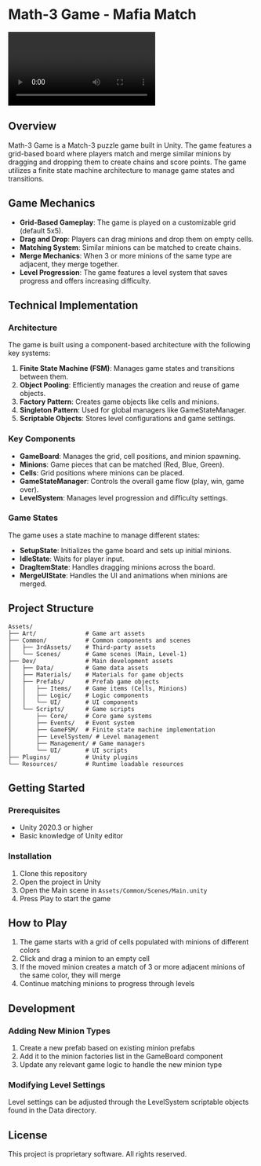 # Math-3 Game - Mafia Match

![Game Demo](https://user-images.githubusercontent.com/9118702/226357099-4499b4d4-ec9c-4201-b712-4eba6c6a8f10.mp4)

## Overview

Math-3 Game is a Match-3 puzzle game built in Unity. The game features a grid-based board where players match and merge similar minions by dragging and dropping them to create chains and score points. The game utilizes a finite state machine architecture to manage game states and transitions.

## Game Mechanics

- **Grid-Based Gameplay**: The game is played on a customizable grid (default 5x5).
- **Drag and Drop**: Players can drag minions and drop them on empty cells.
- **Matching System**: Similar minions can be matched to create chains.
- **Merge Mechanics**: When 3 or more minions of the same type are adjacent, they merge together.
- **Level Progression**: The game features a level system that saves progress and offers increasing difficulty.

## Technical Implementation

### Architecture

The game is built using a component-based architecture with the following key systems:

1. **Finite State Machine (FSM)**: Manages game states and transitions between them.
2. **Object Pooling**: Efficiently manages the creation and reuse of game objects.
3. **Factory Pattern**: Creates game objects like cells and minions.
4. **Singleton Pattern**: Used for global managers like GameStateManager.
5. **Scriptable Objects**: Stores level configurations and game settings.

### Key Components

- **GameBoard**: Manages the grid, cell positions, and minion spawning.
- **Minions**: Game pieces that can be matched (Red, Blue, Green).
- **Cells**: Grid positions where minions can be placed.
- **GameStateManager**: Controls the overall game flow (play, win, game over).
- **LevelSystem**: Manages level progression and difficulty settings.

### Game States

The game uses a state machine to manage different states:

- **SetupState**: Initializes the game board and sets up initial minions.
- **IdleState**: Waits for player input.
- **DragItemState**: Handles dragging minions across the board.
- **MergeUIState**: Handles the UI and animations when minions are merged.

## Project Structure

```
Assets/
├── Art/              # Game art assets
├── Common/           # Common components and scenes
│   ├── 3rdAssets/    # Third-party assets
│   └── Scenes/       # Game scenes (Main, Level-1)
├── Dev/              # Main development assets
│   ├── Data/         # Game data assets
│   ├── Materials/    # Materials for game objects
│   ├── Prefabs/      # Prefab game objects
│   │   ├── Items/    # Game items (Cells, Minions)
│   │   ├── Logic/    # Logic components
│   │   └── UI/       # UI components
│   └── Scripts/      # Game scripts
│       ├── Core/     # Core game systems
│       ├── Events/   # Event system
│       ├── GameFSM/  # Finite state machine implementation
│       ├── LevelSystem/ # Level management
│       ├── Management/ # Game managers
│       └── UI/       # UI scripts
├── Plugins/          # Unity plugins
└── Resources/        # Runtime loadable resources
```

## Getting Started

### Prerequisites

- Unity 2020.3 or higher
- Basic knowledge of Unity editor

### Installation

1. Clone this repository
2. Open the project in Unity
3. Open the Main scene in `Assets/Common/Scenes/Main.unity`
4. Press Play to start the game

## How to Play

1. The game starts with a grid of cells populated with minions of different colors
2. Click and drag a minion to an empty cell
3. If the moved minion creates a match of 3 or more adjacent minions of the same color, they will merge
4. Continue matching minions to progress through levels

## Development

### Adding New Minion Types

1. Create a new prefab based on existing minion prefabs
2. Add it to the minion factories list in the GameBoard component
3. Update any relevant game logic to handle the new minion type

### Modifying Level Settings

Level settings can be adjusted through the LevelSystem scriptable objects found in the Data directory.

## License

This project is proprietary software. All rights reserved.

